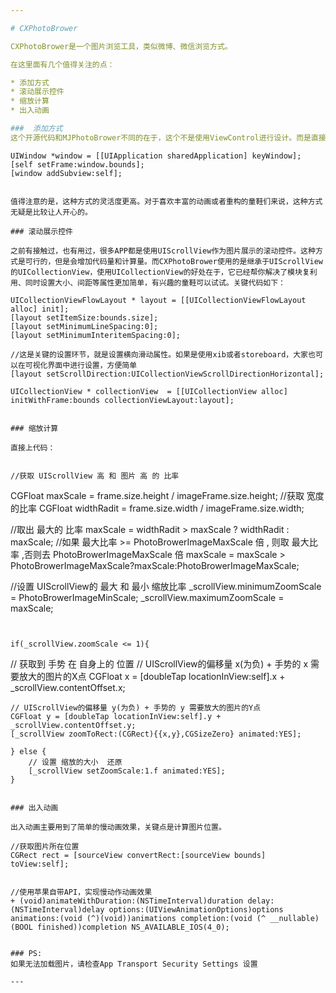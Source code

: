 ```yaml
---

# CXPhotoBrower

CXPhotoBrower是一个图片浏览工具，类似微博、微信浏览方式。

在这里面有几个值得关注的点：

* 添加方式
* 滚动展示控件
* 缩放计算
* 出入动画

###  添加方式
这个开源代码和MJPhotoBrower不同的在于，这个不是使用ViewControl进行设计。而是直接使用View进行设计，并将其添加到Window上，代码如下：

```
	UIWindow *window = [[UIApplication sharedApplication] keyWindow];
	[self setFrame:window.bounds];
	[window addSubview:self];

```

值得注意的是，这种方式的灵活度更高。对于喜欢丰富的动画或者重构的童鞋们来说，这种方式无疑是比较让人开心的。

### 滚动展示控件

之前有接触过，也有用过，很多APP都是使用UIScrollView作为图片展示的滚动控件。这种方式是可行的，但是会增加代码量和计算量。而CXPhotoBrower使用的是继承于UIScrollView的UICollectionView，使用UICollectionView的好处在于，它已经帮你解决了模块复利用、同时设置大小、间距等属性更加简单，有兴趣的童鞋可以试试。关键代码如下：

```
	UICollectionViewFlowLayout * layout = [[UICollectionViewFlowLayout alloc] init];
	[layout setItemSize:bounds.size];
	[layout setMinimumLineSpacing:0];
	[layout setMinimumInteritemSpacing:0];
	
	//这是关键的设置环节，就是设置横向滑动属性。如果是使用xib或者storeboard，大家也可以在可视化界面中进行设置，方便简单
	[layout setScrollDirection:UICollectionViewScrollDirectionHorizontal];

	UICollectionView * collectionView  = [[UICollectionView alloc] initWithFrame:bounds collectionViewLayout:layout];

```

### 缩放计算

直接上代码：
	
```
	//获取 UIScrollView 高 和 图片 高 的 比率
   CGFloat maxScale = frame.size.height / imageFrame.size.height;
   //获取 宽度的比率
   CGFloat widthRadit = frame.size.width / imageFrame.size.width;
        
   //取出 最大的 比率
   maxScale = widthRadit > maxScale ? widthRadit : maxScale;
   //如果 最大比率 >= PhotoBrowerImageMaxScale 倍 , 则取 最大比率 ,否则去 PhotoBrowerImageMaxScale 倍
   maxScale = maxScale > PhotoBrowerImageMaxScale?maxScale:PhotoBrowerImageMaxScale;
        
   //设置 UIScrollView的 最大 和 最小 缩放比率
   _scrollView.minimumZoomScale = PhotoBrowerImageMinScale;
   _scrollView.maximumZoomScale = maxScale;
```
 
 ```
 	if(_scrollView.zoomScale <= 1){
   // 获取到 手势 在 自身上的 位置
	// UIScrollView的偏移量 x(为负) + 手势的 x 需要放大的图片的X点
	CGFloat x = [doubleTap locationInView:self].x + _scrollView.contentOffset.x;
        
	// UIScrollView的偏移量 y(为负) + 手势的 y 需要放大的图片的Y点
	CGFloat y = [doubleTap locationInView:self].y + _scrollView.contentOffset.y;
	[_scrollView zoomToRect:(CGRect){{x,y},CGSizeZero} animated:YES];
	
    } else {
        // 设置 缩放的大小  还原
        [_scrollView setZoomScale:1.f animated:YES];
    }
 ```
 
### 出入动画
 
 出入动画主要用到了简单的慢动画效果，关键点是计算图片位置。
 
 ```
 	//获取图片所在位置
 	CGRect rect = [sourceView convertRect:[sourceView bounds] toView:self];
 ```
 
 ```
 	//使用苹果自带API，实现慢动作动画效果
 	+ (void)animateWithDuration:(NSTimeInterval)duration delay:(NSTimeInterval)delay options:(UIViewAnimationOptions)options animations:(void (^)(void))animations completion:(void (^ __nullable)(BOOL finished))completion NS_AVAILABLE_IOS(4_0);
 ```
 
### PS:
如果无法加载图片，请检查App Transport Security Settings 设置

---
```

 